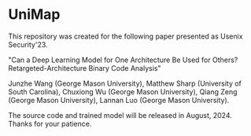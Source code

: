 # UniMap

This repository was created for the following paper presented as Usenix Security'23.

"Can a Deep Learning Model for One Architecture Be Used for Others? Retargeted-Architecture Binary Code Analysis"

Junzhe Wang (George Mason University), Matthew Sharp (University of South Carolina), Chuxiong Wu (George Mason University), Qiang Zeng (George Mason University), Lannan Luo (George Mason University).

The source code and trained model will be released in August, 2024. Thanks for your patience.
